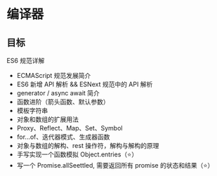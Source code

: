 # 编译器

## 目标

ES6 规范详解

- ECMAScript 规范发展简介
- ES6 新增 API 解析 && ESNext 规范中的 API 解析
- generator / async await 简介
- 函数进阶（箭头函数、默认参数）
- 模板字符串
- 对象和数组的扩展用法
- Proxy、Reflect、Map、Set、Symbol
- for...of、迭代器模式、生成器函数
- 对象与数组的解构、rest 操作符，解构与解构的原理
- 手写实现一个函数模拟 Object.entries（⭐）
- 写一个 Promise.allSeettled, 需要返回所有 promise 的状态和结果（⭐）
